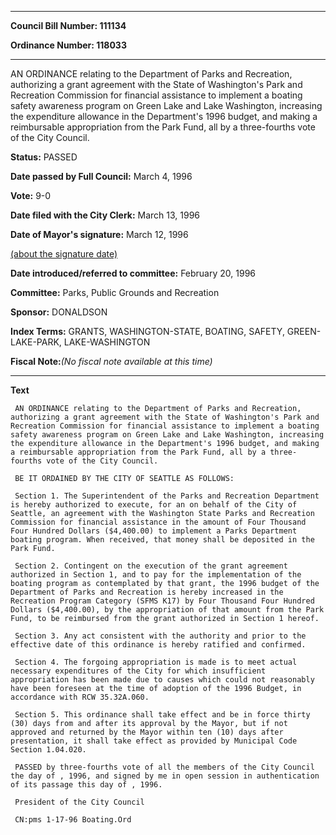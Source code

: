 

********

**Council Bill Number: 111134**
   
**Ordinance Number: 118033**
********

 AN ORDINANCE relating to the Department of Parks and Recreation, authorizing a grant agreement with the State of Washington's Park and Recreation Commission for financial assistance to implement a boating safety awareness program on Green Lake and Lake Washington, increasing the expenditure allowance in the Department's 1996 budget, and making a reimbursable appropriation from the Park Fund, all by a three-fourths vote of the City Council.

**Status:** PASSED
   
**Date passed by Full Council:** March 4, 1996
   
**Vote:** 9-0
   
**Date filed with the City Clerk:** March 13, 1996
   
**Date of Mayor's signature:** March 12, 1996
   
[(about the signature date)](/~public/approvaldate.htm)
   
   
   
**Date introduced/referred to committee:** February 20, 1996
   
**Committee:** Parks, Public Grounds and Recreation
   
**Sponsor:** DONALDSON
   
   
**Index Terms:** GRANTS, WASHINGTON-STATE, BOATING, SAFETY, GREEN-LAKE-PARK, LAKE-WASHINGTON

**Fiscal Note:**_(No fiscal note available at this time)_

********

**Text**
   
```
 AN ORDINANCE relating to the Department of Parks and Recreation, authorizing a grant agreement with the State of Washington's Park and Recreation Commission for financial assistance to implement a boating safety awareness program on Green Lake and Lake Washington, increasing the expenditure allowance in the Department's 1996 budget, and making a reimbursable appropriation from the Park Fund, all by a three-fourths vote of the City Council.

 BE IT ORDAINED BY THE CITY OF SEATTLE AS FOLLOWS:

 Section 1. The Superintendent of the Parks and Recreation Department is hereby authorized to execute, for an on behalf of the City of Seattle, an agreement with the Washington State Parks and Recreation Commission for financial assistance in the amount of Four Thousand Four Hundred Dollars ($4,400.00) to implement a Parks Department boating program. When received, that money shall be deposited in the Park Fund.

 Section 2. Contingent on the execution of the grant agreement authorized in Section 1, and to pay for the implementation of the boating program as contemplated by that grant, the 1996 budget of the Department of Parks and Recreation is hereby increased in the Recreation Program Category (SFMS K17) by Four Thousand Four Hundred Dollars ($4,400.00), by the appropriation of that amount from the Park Fund, to be reimbursed from the grant authorized in Section 1 hereof.

 Section 3. Any act consistent with the authority and prior to the effective date of this ordinance is hereby ratified and confirmed.

 Section 4. The forgoing appropriation is made is to meet actual necessary expenditures of the City for which insufficient appropriation has been made due to causes which could not reasonably have been foreseen at the time of adoption of the 1996 Budget, in accordance with RCW 35.32A.060.

 Section 5. This ordinance shall take effect and be in force thirty (30) days from and after its approval by the Mayor, but if not approved and returned by the Mayor within ten (10) days after presentation, it shall take effect as provided by Municipal Code Section 1.04.020.

 PASSED by three-fourths vote of all the members of the City Council the day of , 1996, and signed by me in open session in authentication of its passage this day of , 1996.

 President of the City Council

 CN:pms 1-17-96 Boating.Ord

```
